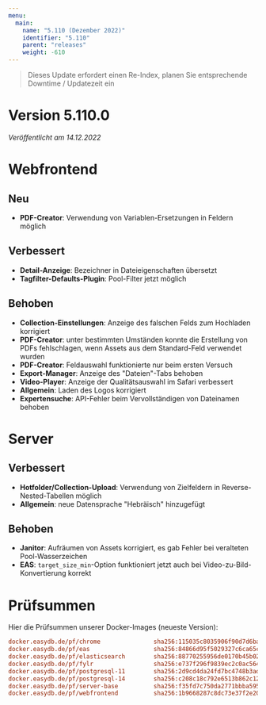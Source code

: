 ```yaml
---
menu:
  main:
    name: "5.110 (Dezember 2022)"
    identifier: "5.110"
    parent: "releases"
    weight: -610
---
```


> Dieses Update erfordert einen Re-Index, planen Sie entsprechende Downtime / Updatezeit ein

# Version 5.110.0

*Veröffentlicht am 14.12.2022*

# Webfrontend

## Neu

* **PDF-Creator**: Verwendung von Variablen-Ersetzungen in Feldern möglich

## Verbessert

* **Detail-Anzeige**: Bezeichner in Dateieigenschaften übersetzt
* **Tagfilter-Defaults-Plugin**: Pool-Filter jetzt möglich

## Behoben
* **Collection-Einstellungen**: Anzeige des falschen Felds zum Hochladen korrigiert
* **PDF-Creator**: unter bestimmten Umständen konnte die Erstellung von PDFs fehlschlagen, wenn Assets aus dem Standard-Feld verwendet wurden
* **PDF-Creator**: Feldauswahl funktionierte nur beim ersten Versuch
* **Export-Manager**: Anzeige des "Dateien"-Tabs behoben
* **Video-Player**: Anzeige der Qualitätsauswahl im Safari verbessert
* **Allgemein**: Laden des Logos korrigiert
* **Expertensuche**: API-Fehler beim Vervollständigen von Dateinamen behoben

# Server

## Verbessert

* **Hotfolder/Collection-Upload**: Verwendung von Zielfeldern in Reverse-Nested-Tabellen möglich
* **Allgemein**: neue Datensprache "Hebräisch" hinzugefügt

## Behoben

* **Janitor**: Aufräumen von Assets korrigiert, es gab Fehler bei veralteten Pool-Wasserzeichen
* **EAS**: `target_size_min`-Option funktioniert jetzt auch bei Video-zu-Bild-Konvertierung korrekt

# Prüfsummen

Hier die Prüfsummen unserer Docker-Images (neueste Version):

```ini
docker.easydb.de/pf/chrome               sha256:115035c8035906f90d7d6bacb52137f018c669b70274a364df05d112ad39bb6c
docker.easydb.de/pf/eas                  sha256:84866d95f5029327c6ca65cadcabb9185f820ea1495ac24a9cd2ea34099fb3d5
docker.easydb.de/pf/elasticsearch        sha256:88770255956de0170b45b02574201d0e8b1516dae5023b1ae6b268ff3c6af4d1
docker.easydb.de/pf/fylr                 sha256:e737f296f9839ec2c0ac56454ca9e23d0f39edc666725c423bdf16206eb9f992
docker.easydb.de/pf/postgresql-11        sha256:2d9cd4da24fd7bc4748b3ad9cacd9354783b7fc9c150f59525bb51f085e289af
docker.easydb.de/pf/postgresql-14        sha256:c208c18c792e6513b862c120da45948ac49aa87c83bbca9af3fab685e0124206
docker.easydb.de/pf/server-base          sha256:f35fd7c750da2771bbba59515f98e207dc29813bee362b070ec008d8627fdea7
docker.easydb.de/pf/webfrontend          sha256:1b9668287c8dc73e37f2e209ad3d8a92a509f2663f822b5aa6cf7bf0bb6fa585
```
